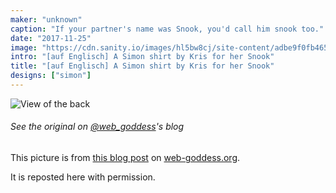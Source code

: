 ```yaml
---
maker: "unknown"
caption: "If your partner's name was Snook, you'd call him snook too."
date: "2017-11-25"
image: "https://cdn.sanity.io/images/hl5bw8cj/site-content/adbe9f0fb465866669913ed393d77c0ae48a59f7-2000x2667.jpg"
intro: "[auf Englisch] A Simon shirt by Kris for her Snook"
title: "[auf Englisch] A Simon shirt by Kris for her Snook"
designs: ["simon"]
---
```


![View of the back](https://posts.freesewing.org/uploads/simon_on_snook_high_back_405a53e578.jpg "View of the back")

<Note>

###### See the original on [@web_goddess](/users/web_goddess)'s blog
This picture is from [this blog post](https://www.web-goddess.org/archive/18117) 
on [web-goddess.org](https://www.web-goddess.org/).

It is reposted here with permission.

</Note>
